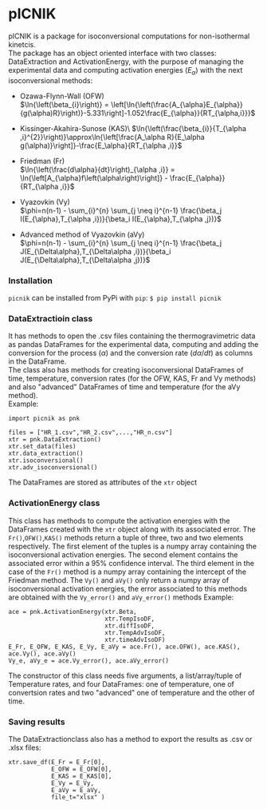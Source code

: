 # pICNIK 

pICNIK is a package for isoconversional computations for non-isothermal kinetcis.\
The package has an object oriented interface with two classes: DataExtraction and ActivationEnergy, with the purpose of managing the experimental data and computing activation energies ($E_{\alpha}$) with the next isoconversional methods: 

- Ozawa-Flynn-Wall (OFW)\
$\ln{\left(\beta_{i}\right)} = \left[\ln{\left(\frac{A_{\alpha}E_{\alpha}}{g(\alpha)R}\right)}-5.331\right]-1.052\frac{E_{\alpha}}{RT_{\alpha,i}}}$ 

- Kissinger-Akahira-Sunose (KAS)\ 
$\ln{\left(\frac{\beta_{i}}{T_{\alpha ,i}^{2}}\right)}\approx\ln{\left[\frac{A_\alpha R}{E_\alpha g(\alpha)}\right]}-\frac{E_\alpha}{RT_{\alpha ,i}}$

- Friedman (Fr)\
$\ln{\left(\frac{d\alpha}{dt}\right)_{\alpha ,i}} = \ln{\left[A_{\alpha}f\left(\alpha\right)\right]} - \frac{E_{\alpha}}{RT_{\alpha ,i}}$

- Vyazovkin (Vy)\
$\phi=n(n-1) - \sum_{i}^{n} \sum_{j \neq i}^{n-1} \frac{\beta_j I(E_{\alpha},T_{\alpha ,i})}{\beta_i I(E_{\alpha},T_{\alpha ,j})}$

- Advanced method of Vyazovkin (aVy)\
$\phi=n(n-1) - \sum_{i}^{n} \sum_{j \neq i}^{n-1} \frac{\beta_j J(E_{\Delta\alpha},T_{\Delta\alpha ,i})}{\beta_i J(E_{\Delta\alpha},T_{\Delta\alpha ,j})}$

### Installation

`picnik` can be installed from PyPi with `pip`:
`$ pip install picnik`


### DataExtractioin class

It has methods to open the .csv files containing the thermogravimetric data as pandas DataFrames for the experimental data, computing and adding the conversion for the process ($\alpha$) and the conversion rate ($d\alpha/dt$) as columns in the DataFrame.\
The class also has methods for creating isoconversional DataFrames of time, temperature, conversion rates (for the OFW, KAS, Fr and Vy methods) and also "advanced" DataFrames of time and temperature (for the aVy method).\
Example:

    import picnik as pnk
 
    files = ["HR_1.csv","HR_2.csv",...,"HR_n.csv"]
    xtr = pnk.DataExtraction()
    xtr.set_data(files)
    xtr.data_extraction()
    xtr.isoconversional()
    xtr.adv_isoconversional()
    
The DataFrames are stored as attributes of the `xtr` object 


### ActivationEnergy class

This class has methods to compute the activation energies with the DataFrames created with the `xtr` object along with its associated error. The `Fr()`,`OFW()`,`KAS()` methods return a tuple of three, two and two elements respectively. The first element of the tuples is a numpy array containing the isoconversional activation energies. The second element contains the associated error within a 95\% confidence interval. The third element in the case of the `Fr()` method is a numpy array containing the intercept of the Friedman method. The `Vy()` and `aVy()` only return a numpy array of isoconversional activation energies, the error associated to this methods are obtained with the `Vy_error()` and `aVy_error()` methods
Example:

    ace = pnk.ActivationEnergy(xtr.Beta,
                               xtr.TempIsoDF,
                               xtr.diffIsoDF,
                               xtr.TempAdvIsoDF,
                               xtr.timeAdvIsoDF)
    E_Fr, E_OFW, E_KAS, E_Vy, E_aVy = ace.Fr(), ace.OFW(), ace.KAS(), ace.Vy(), ace.aVy()
    Vy_e, aVy_e = ace.Vy_error(), ace.aVy_error()
    
The constructor of this class needs five arguments, a list/array/tuple of Temperature rates, and four DataFrames: one of temperature, one of convertsion rates and two "advanced" one of temperature and the other of time.

### Saving results

The DataExtractionclass also has a method to export the results as .csv or .xlsx files:

    xtr.save_df(E_Fr = E_Fr[0], 
                E_OFW = E_OFW[0], 
                E_KAS = E_KAS[0], 
                E_Vy = E_Vy, 
                E_aVy = E_aVy,
                file_t="xlsx" )
